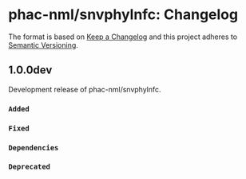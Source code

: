 # phac-nml/snvphylnfc: Changelog

The format is based on [Keep a Changelog](https://keepachangelog.com/en/1.0.0/)
and this project adheres to [Semantic Versioning](https://semver.org/spec/v2.0.0.html).

## 1.0.0dev

Development release of phac-nml/snvphylnfc.

### `Added`

### `Fixed`

### `Dependencies`

### `Deprecated`

